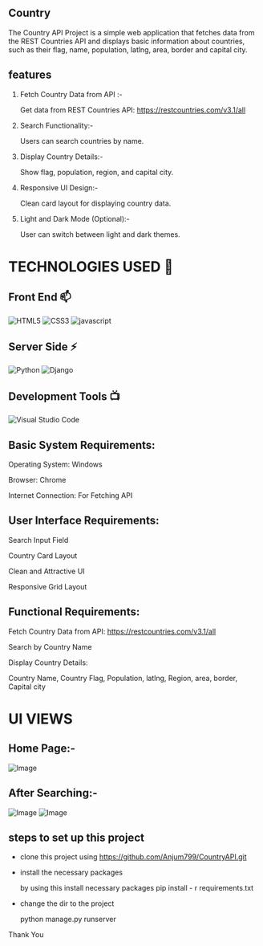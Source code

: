 ## Country
The Country API Project is a simple web application that fetches data from the REST Countries API and displays basic information about countries, such as their flag, name, population, latlng, area, border and capital city.

## features
1. Fetch Country Data from API :-
   
   Get data from REST Countries API: https://restcountries.com/v3.1/all
  
2. Search Functionality:-

    Users can search countries by name.
  
3. Display Country Details:-

    Show flag, population, region, and capital city.
  
4. Responsive UI Design:-

    Clean card layout for displaying country data.
  
5. Light and Dark Mode (Optional):-

    User can switch between light and dark themes.
# TECHNOLOGIES USED 📌
## Front End 📫
![HTML5](https://img.shields.io/badge/html5-%23E34F26.svg?style=for-the-badge&logo=html5&logoColor=white)
![CSS3](https://img.shields.io/badge/css3-%231572B6.svg?style=for-the-badge&logo=css3&logoColor=white)
![javascript](https://img.shields.io/badge/JavaScript-F7DF1E?style=for-the-badge&logo=javascript&logoColor=black)

## Server Side ⚡
![Python](https://img.shields.io/badge/python-3670A0?style=for-the-badge&logo=python&logoColor=ffdd54)
![Django](https://img.shields.io/badge/django-%23092E20.svg?style=for-the-badge&logo=django&logoColor=white)

## Development Tools 📺
![Visual Studio Code](https://img.shields.io/badge/Visual%20Studio%20Code-0078d7.svg?style=for-the-badge&logo=visual-studio-code&logoColor=white)


## Basic System Requirements:

  Operating System: Windows 

  Browser: Chrome
  
  Internet Connection: For Fetching API

## User Interface Requirements:

   Search Input Field
   
   Country Card Layout
   
   Clean and Attractive UI
   
   Responsive Grid Layout
   
## Functional Requirements:

   Fetch Country Data from API: https://restcountries.com/v3.1/all
   
   Search by Country Name
   
   Display Country Details:
   
   Country Name, Country Flag, Population, latlng, Region, area, border, Capital city
   
# UI VIEWS
## Home Page:-
![Image](https://github.com/user-attachments/assets/1451e880-0aa9-4b24-949a-1e01b2e6c84e)
## After Searching:-
![Image](https://github.com/user-attachments/assets/3cc6def0-7760-4133-a09c-463be9d3ab94)
![Image](https://github.com/user-attachments/assets/6f7f1a9d-6874-40f9-a95f-3b5d6e839995)

## steps to set up this project
- clone this project using https://github.com/Anjum799/CountryAPI.git
- install the necessary packages
  
    by using this install necessary packages pip install - r requirements.txt
- change the dir to the project
  
    python manage.py runserver
  
Thank You

